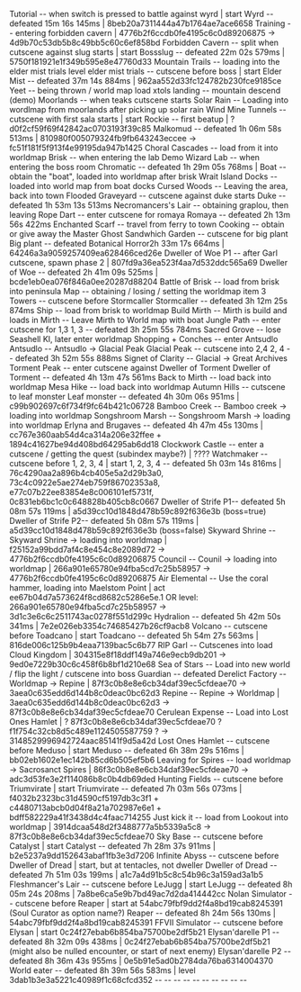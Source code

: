 Tutorial			-- when switch is pressed to battle against wyrd    | start 
Wyrd				-- defeated					15m 16s 145ms           | 8beb20a7311444a47b1764ae7ace6658
Training			-- entering forbidden cavern                        | 4776b2f6ccdb0fe4195c6c0d89206875 -> 4d9b70c53db5b8c49bb5c60c6ef858bd
Forbidden Cavern	-- split when cutscene against slug starts          | start
Bossslug			-- defeated					22m 02s 579ms           | 5750f181921e1f349b595e8e47760d33
Mountain Trails		-- loading into the elder mist trials level
elder mist trials	-- cutscene before boss                             | start
Elder Mist			-- defeated					37m 14s 884ms           | 962aa552d33fc124782b230fce9185ce
Yeet				-- being thrown / world map load
xtols landing		-- mountain descend (demo)
Moorlands			-- when teaks cutscene starts
Solar Rain			-- Loading into wordlmap from moorlands after picking up solar rain
Wind Mine Tunnels	-- cutscene with first sala starts                  | start
Rockie				-- first beatup                                     | ? d0f2cf59f69f42842ac0703193f39c85
Malkomud			-- defeated					1h 06m 58s 513ms        | 810980f005079324fb9fb643243eccee -> fc51f181f5f913f4e99195da947b1425
Choral Cascades		-- load from it into worldmap
Brisk				-- when entering the lab
Demo Wizard Lab		-- when entering the boss room
Chromatic			-- defeated					1h 29m 05s 768ms        | 
Boat				-- obtain the "boat", loaded into worldmap after brisk
Wrait Island Docks	-- loaded into world map from boat docks
Cursed Woods		-- Leaving the area, back into town
Flooded Graveyard	-- cutscene against duke starts
Duke				-- defeated					1h 53m 13s 513ms
Necromancers's Lair	-- obtaining graplou, then leaving
Rope Dart			-- enter cutscene for romaya
Romaya				-- defeated					2h 13m 56s 422ms
Enchanted Scarf		-- travel from ferry to town 
Cooking				-- obtain or give away the Master Ghost Sandwhich
Garden				-- cutscene for big plant
Big plant			-- defeated Botanical Horror2h 33m 17s 664ms       | 64246a3a9059257409ea628466ced26e
Dweller of Woe P1	-- after Garl cutscene, spawn phase 2              | 807fd9a36ea523f4aa7d532ddc565a69
Dweller of Woe		-- defeated					2h 41m 09s 525ms       | bcde1eb0ea076f846a0ee20287d88204
Battle of Brisk		-- load from brisk into peninsula
Map					-- obtaining / losing / setting the worldmap item
3 Towers			-- cutscene before Stormcaller
Stormcaller			-- defeated					3h 12m 25s 874ms
Ship				-- load from brisk to worldmap
Build Mirth			-- Mirth is build and loads in
Mirth				-- Leave Mirth to World map with boat
Jungle Path			-- enter cutscene for 1,3
1, 3				-- defeated					3h 25m 55s 784ms
Sacred Grove		-- lose Seashell KI, later enter worldmap
Shopping + Conches	-- enter Antsudlo
Antsudlo			-- Antsudlo -> Glacial Peak
Glacial Peak		-- cutscene into 2,4
2, 4				-- defeated					3h 52m 55s 888ms
Signet of Clarity	-- Glacial -> Great Archives
Torment Peak		-- enter cutscene against Dweller of Torment
Dweller of Torment	-- defeated					4h 13m 47s 561ms
Back to Mirth 		-- load back into worldmap
Mesa Hike			-- load back into worldmap
Autumn Hills		-- cutscene to leaf monster
Leaf monster		-- defeated					4h 30m 06s 951ms       | c99b902697c6f734f9fc64b421c06728
Bamboo Creek		-- Bamboo creek -> loading into worldmap
Songshroom Marsh	-- Songshroom Marsh -> loading into worldmap
Erlyna and Brugaves	-- defeated					4h 47m 45s 130ms       | cc767e360aab54d4ca314a206e32ffee + 1894c41627be94d408bd64295ab6dd18
Clockwork Castle	-- enter a cutscene / getting the quest (subindex maybe?)  | ????
Watchmaker			-- cutscene before 1, 2, 3, 4                      | start
1, 2, 3, 4			-- defeated					5h 03m 14s 816ms       | 76c4290aa2a896b4cb405e5a2d29b3a0, 73c4c0922e5ae274eb759f86702353a8, e77c07b22ee83854e8c006101ef5731f, 0c831eb6bc1c0c648828b405cb8c0667
Dweller of Strife P1-- defeated					5h 08m 57s 119ms       | a5d39cc10d1848d478b59c892f636e3b (boss=true)
Dweller of Strife P2-- defeated					5h 08m 57s 119ms       | a5d39cc10d1848d478b59c892f636e3b (boss=false)
Skyward Shrine		-- Skyward Shrine -> loading into worldmap         | f25152a99bdd7af4c8e454c8e2089d72 -> 4776b2f6ccdb0fe4195c6c0d89206875
Council				-- Counil -> loading into worldmap                 | 266a901e65780e94fba5cd7c25b58957 -> 4776b2f6ccdb0fe4195c6c0d89206875
Air Elemental		-- Use the coral hammer, loading into Maelstom Point | act ee67b04d7a573624f8cd8682c5286e5e.1  OR level: 266a901e65780e94fba5cd7c25b58957 -> 3d1c3e6c6c2511743ac0278f551d299c
Hydralion			-- defeated					5h 42m 50s 341ms       | 7e2e026eb3354c74685427b26cf9acb8
Volcano				-- cutscene before Toadcano                        | start
Toadcano			-- defeated					5h 54m 27s 563ms       | 816de006c125b9b4eaa7139bac5c6b77
RIP Garl			-- Cutscenes into load Cloud Kingdom               | 304315e8f18ddf149a746e9ecb9db201 -> 9ed0e7229b30c6c458f6b8bf1d210e68
Sea of Stars		-- Load into new world / flip the light / cutscene into boss
Guardian			-- defeated
Derelict Factory	-- Worldmap -> Repine                              | 87f3c0b8e8e6cb34daf39ec5cfdeae70 -> 3aea0c635edd6d144b8c0deac0bc62d3
Repine				-- Repine -> Worldmap                              | 3aea0c635edd6d144b8c0deac0bc62d3 -> 87f3c0b8e8e6cb34daf39ec5cfdeae70
Cerulean Expense	-- Load into Lost Ones Hamlet                      | ? 87f3c0b8e8e6cb34daf39ec5cfdeae70 ? f1f754c32cb8d5c489e1124505587759 ? -> 3148529996942724aac85141f9d5a42d
Lost Ones Hamlet	-- cutscene before Meduso                          | start
Meduso				-- defeated					6h 38m 29s 516ms       | bb02eb1602e1ec142b85cd6b505ef5b6
Leaving for Spires	-- load worldmap -> Sacrosanct Spires              | 86f3c0b8e8e6cb34daf39ec5cfdeae70 -> adc3d53fe3e2f114086b8c0b4db69ded
Hunting Fields		-- cutscene before Triumvirate                     | start
Triumvirate			-- defeated					7h 03m 56s 073ms       | f4032b2323bc31d4590cf5197db3c3f1 + c4480713abcb0d04f8a21a702987e6e1 + bdff582229a41f3438d4c4faac714255
Just kick it		-- load from Lookout into worldmap                 | 3914dcaa548d2f3488777a5b5339a5c8 -> 87f3c0b8e8e6cb34daf39ec5cfdeae70
Sky Base			-- cutscene before Catalyst                        | start
Catalyst			-- defeated					7h 28m 37s 911ms       | b2e5237a9dd152643abaf1fb3e3d7206
Infinite Abyss		-- cutscene before Dweller of Dread                | start, but at tentacles, not dweller
Dweller of Dread	-- defeated					7h 51m 03s 199ms       | a1c7a4d91b5c8c54b96c3a159ad3a1b5
Fleshmancer's Lair	-- cutscene before LeJugg                          | start
LeJugg				-- defeated					8h 05m 24s 208ms       | 7a8be6ca5e9b7bd49ac7d2da414442cc
Nolan Simulator		-- cutscene before Reaper                          | start at 54abc79fbf9dd2f4a8bd19cab8245391 (Soul Curator as option name?)
Reaper				-- defeated					8h 24m 56s 130ms       | 54abc79fbf9dd2f4a8bd19cab8245391
FFVII Simulator		-- cutscene before Elysan                          | start 0c24f27ebab6b854ba75700be2df5b21
Elysan'darelle P1	-- defeated					8h 32m 09s 438ms       | 0c24f27ebab6b854ba75700be2df5b21 (might also be nulled encounter, or start of next enemy)
Elysan'darelle P2	-- defeated					8h 36m 43s 955ms       | 0e5b91e5ad0b2784da76ba6314004370
World eater			-- defeated					8h 39m 56s 583ms       | level 3dab1b3e3a5221c40989f1c68cfcd352 
                    --
                    --
                    --
                    --
                    --
                    --
                    --
                    --
                    --
                    --
